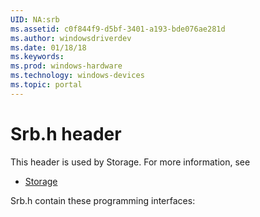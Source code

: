 ```yaml
---
UID: NA:srb
ms.assetid: c0f844f9-d5bf-3401-a193-bde076ae281d
ms.author: windowsdriverdev
ms.date: 01/18/18
ms.keywords: 
ms.prod: windows-hardware
ms.technology: windows-devices
ms.topic: portal
---
```


# Srb.h header



This header is used by Storage. For more information, see
- [Storage](../_storage/index.md)

Srb.h contain these programming interfaces:

